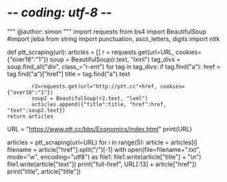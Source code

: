 # -*- coding: utf-8 -*-
"""
@author: simon
"""
import requests
from bs4 import BeautifulSoup
#import jieba
from string import punctuation, ascii_letters, digits
import nltk

def ptt_scraping(url):
    articles = []
    r = requests.get(url=URL, cookies={"over18":"1"})
    soup = BeautifulSoup(r.text, "lxml")
    tag_divs = soup.find_all("div", class_="r-ent")
    for tag in tag_divs:
        if tag.find("a"):
            href = tag.find("a")["href"]
            title = tag.find("a").text
            
            r2=requests.get(url="http://ptt.cc"+href, cookies={"over18":"1"})
            soup2 = BeautifulSoup(r2.text, "lxml")
            articles.append({"title":title, "href":href, "text":soup2.text})
    return articles

URL = "https://www.ptt.cc/bbs/Economics/index.html"
print(URL)

articles = ptt_scraping(url=URL)
for i in range(5):
    article = articles[i]
    filename = article["href"].split("/")[-1]
    with open(file=filename+".txt", mode="w", encoding="utf8") as file1:
        file1.write(article["title"] + "\n")
        file1.write(article["text"])
    print("full-href", URL[:13] + article["href"])
    print("title", article["title"])

